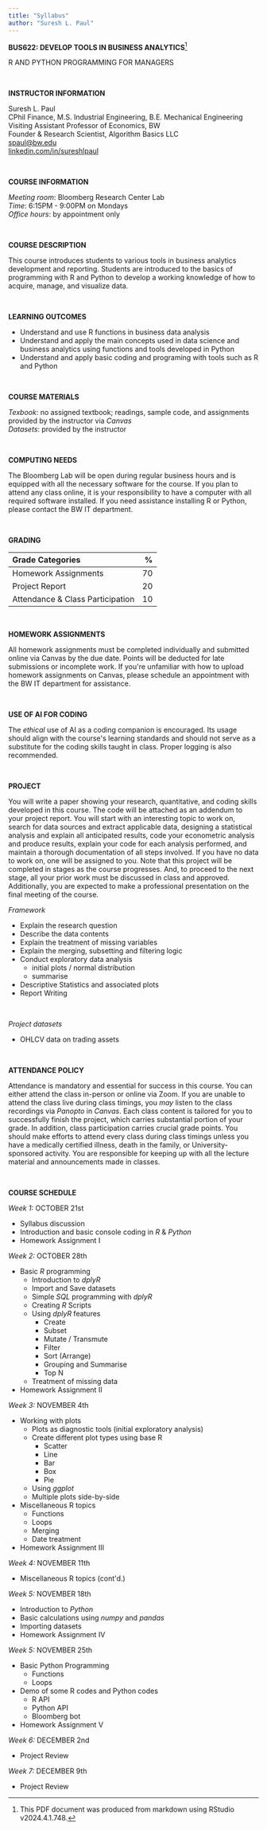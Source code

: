 ```yaml
---
title: "Syllabus"
author: "Suresh L. Paul"
---
```



**BUS622: DEVELOP TOOLS IN BUSINESS ANALYTICS**[^*]

R AND PYTHON PROGRAMMING FOR MANAGERS         

&nbsp;

**INSTRUCTOR INFORMATION**

Suresh L. Paul\
CPhil Finance, M.S. Industrial Engineering, B.E. Mechanical Engineering\
Visiting Assistant Professor of Economics, BW\
Founder & Research Scientist, Algorithm Basics LLC\
[spaul@bw.edu](mailto:spaul@bw.edu)\
[linkedin.com/in/sureshlpaul](https://www.linkedin.com/in/sureshlpaul/)     

&nbsp;

**COURSE INFORMATION**

*Meeting room*: Bloomberg Research Center Lab\
*Time*: 6:15PM - 9:00PM on Mondays\
*Office hours*: by appointment only        

&nbsp;

**COURSE DESCRIPTION** 

This course introduces students to various tools in business analytics development and reporting. Students are introduced to the basics of programming with R and Python to develop a working knowledge of how to acquire, manage, and visualize data.

&nbsp;

**LEARNING OUTCOMES**

- Understand and use R functions in business data analysis
- Understand and apply the main concepts used in data science and business analytics using functions and tools developed in Python
- Understand and apply basic coding and programing with tools such as R and Python

&nbsp;

**COURSE MATERIALS**

*Texbook*: no assigned textbook; readings, sample code, and assignments provided by the instructor via *Canvas*     
*Datasets*: provided by the instructor        

&nbsp;

**COMPUTING NEEDS**

The Bloomberg Lab will be open during regular business hours and is equipped with all the necessary software for the course. If you plan to attend any class online, it is your responsibility to have a computer with all required software installed. If you need assistance installing R or Python, please contact the BW IT department.

&nbsp;

**GRADING**

| Grade Categories                 | %  |
|:---------------------------------|---:|
| Homework Assignments             | 70 |
| Project Report                   | 20 |
| Attendance & Class Participation | 10 |    

&nbsp;


**HOMEWORK ASSIGNMENTS**

All homework assignments must be completed individually and submitted online via Canvas by the due date. Points will be deducted for late submissions or incomplete work. If you're unfamiliar with how to upload homework assignments on Canvas, please schedule an appointment with the BW IT department for assistance.

&nbsp;


**USE OF AI FOR CODING**

The *ethical* use of AI as a coding companion is encouraged. Its usage should align with the course's learning standards and should not serve as a substitute for the coding skills taught in class. Proper logging is also recommended.

&nbsp;


**PROJECT**

You will write a paper showing your research, quantitative, and coding skills developed in this course. The code will be attached as an addendum to your project report. You will start with an interesting topic to work on, search for data sources and extract applicable data, designing a statistical analysis and explain all anticipated results, code your econometric analysis and produce results, explain your code for each analysis performed, and maintain a thorough documentation of all steps involved. If you have no data to work on, one will be assigned to you. Note that this project will be completed in stages as the course progresses. And, to proceed to the next stage, all your prior work must be discussed in class and approved. Additionally, you are expected to make a professional presentation on the final meeting of the course.


*Framework*

- Explain the research question
- Describe the data contents
- Explain the treatment of missing variables
- Explain the merging, subsetting and filtering logic
- Conduct exploratory data analysis
    - initial plots / normal distribution
    - summarise
- Descriptive Statistics and associated plots
- Report Writing

&nbsp;

*Project datasets*

- OHLCV data on trading assets

&nbsp;

**ATTENDANCE POLICY**

Attendance is mandatory and essential for success in this course. You can either attend the class in-person or online via Zoom. If you are unable to attend the class live during class timings, you *may* listen to the class recordings via *Panopto* in *Canvas*. Each class content is tailored for you to successfully finish the project, which carries substantial portion of your grade. In addition, class participation carries crucial grade points. You should make efforts to attend every class during class timings unless you have a medically certified illness, death in the family, or University-sponsored activity. You are responsible for keeping up with all the lecture material and announcements made in classes.     

&nbsp;

**COURSE SCHEDULE**

*Week 1:* OCTOBER 21st

- Syllabus discussion 
- Introduction and basic console coding in *R* & *Python*
- Homework Assignment I

*Week 2:* OCTOBER 28th

- Basic *R* programming
    - Introduction to *dplyR*
    - Import and Save datasets
    - Simple *SQL* programming with *dplyR*
    - Creating *R* Scripts
    - Using *dplyR* features
        - Create
        - Subset
        - Mutate / Transmute
        - Filter
        - Sort (Arrange)
        - Grouping and Summarise
        - Top N
    - Treatment of missing data
- Homework Assignment II

*Week 3:* NOVEMBER 4th

- Working with plots
    - Plots as diagnostic tools (initial exploratory analysis)
    - Create different plot types using base R
        - Scatter
        - Line
        - Bar
        - Box
        - Pie
    - Using *ggplot*
    - Multiple plots side-by-side
- Miscellaneous R topics 
    - Functions
    - Loops
    - Merging
    - Date treatment
- Homework Assignment III

*Week 4:* NOVEMBER 11th

- Miscellaneous R topics (cont'd.)

*Week 5:* NOVEMBER 18th

- Introduction to *Python*
- Basic calculations using *numpy* and *pandas*
- Importing datasets
- Homework Assignment IV

*Week 5:* NOVEMBER 25th

- Basic Python Programming
    - Functions
    - Loops
- Demo of some R codes and Python codes
    - R API 
    - Python API
    - Bloomberg bot
- Homework Assignment V

*Week 6:* DECEMBER 2nd

- Project Review

*Week 7:* DECEMBER 9th

- Project Review


<!-- Endnotes -->
[^*]: This PDF document was produced from markdown using RStudio v2024.4.1.748.
